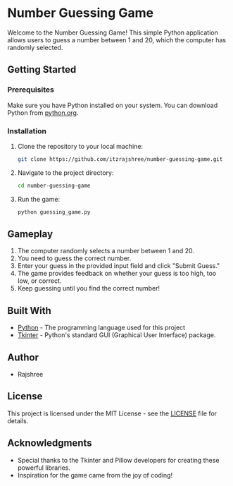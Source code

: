 # Number Guessing Game

Welcome to the Number Guessing Game! This simple Python application allows users to guess a number between 1 and 20, which the computer has randomly selected.

## Getting Started

### Prerequisites

Make sure you have Python installed on your system. You can download Python from [python.org](https://www.python.org/downloads/).

### Installation

1. Clone the repository to your local machine:

   ```bash
   git clone https://github.com/itzrajshree/number-guessing-game.git
   ```

2. Navigate to the project directory:

   ```bash
   cd number-guessing-game
   ```

3. Run the game:

   ```bash
   python guessing_game.py
   ```

## Gameplay

1. The computer randomly selects a number between 1 and 20.
2. You need to guess the correct number.
3. Enter your guess in the provided input field and click "Submit Guess."
4. The game provides feedback on whether your guess is too high, too low, or correct.
5. Keep guessing until you find the correct number!

## Built With
- [Python](https://docs.python.org/) - The programming language used for this project
- [Tkinter](https://docs.python.org/3/library/tkinter.html) - Python's standard GUI (Graphical User Interface) package.
## Author

- Rajshree

## License

This project is licensed under the MIT License - see the [LICENSE](LICENSE) file for details.

## Acknowledgments

- Special thanks to the Tkinter and Pillow developers for creating these powerful libraries.
- Inspiration for the game came from the joy of coding!
